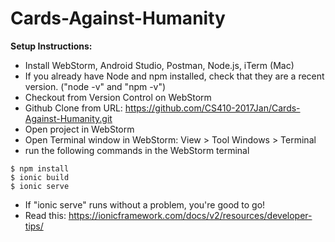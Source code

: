 # Cards-Against-Humanity

**Setup Instructions:**
* Install WebStorm, Android Studio, Postman, Node.js, iTerm (Mac)
* If you already have Node and npm installed, check that they are a recent version. ("node -v" and "npm -v")
* Checkout from Version Control on WebStorm
* Github Clone from URL: https://github.com/CS410-2017Jan/Cards-Against-Humanity.git
* Open project in WebStorm
* Open Terminal window in WebStorm: View > Tool Windows > Terminal
* run the following commands in the WebStorm terminal
```
$ npm install
$ ionic build
$ ionic serve
```
* If "ionic serve" runs without a problem, you're good to go!
* Read this: https://ionicframework.com/docs/v2/resources/developer-tips/
